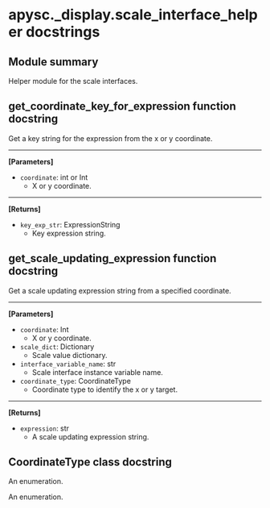 # apysc._display.scale_interface_helper docstrings

## Module summary

Helper module for the scale interfaces.

## get_coordinate_key_for_expression function docstring

Get a key string for the expression from the x or y coordinate.<hr>

**[Parameters]**

- `coordinate`: int or Int
  - X or y coordinate.

<hr>

**[Returns]**

- `key_exp_str`: ExpressionString
  - Key expression string.

## get_scale_updating_expression function docstring

Get a scale updating expression string from a specified coordinate.<hr>

**[Parameters]**

- `coordinate`: Int
  - X or y coordinate.
- `scale_dict`: Dictionary
  - Scale value dictionary.
- `interface_variable_name`: str
  - Scale interface instance variable name.
- `coordinate_type`: CoordinateType
  - Coordinate type to identify the x or y target.

<hr>

**[Returns]**

- `expression`: str
  - A scale updating expression string.

## CoordinateType class docstring

An enumeration.

An enumeration.